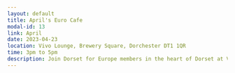 ```yaml
---
layout: default
title: April's Euro Cafe
modal-id: 13
link: April
date: 2023-04-23
location: Vivo Lounge, Brewery Square, Dorchester DT1 1QR
time: 3pm to 5pm
description: Join Dorset for Europe members in the heart of Dorset at Vivo Lounge in Brewery Square, Dorchester. Aim for "The Snug" left of the bar and look for the EU flags flying. We'll be talking about what action we'd like to take as a group.
---
```

